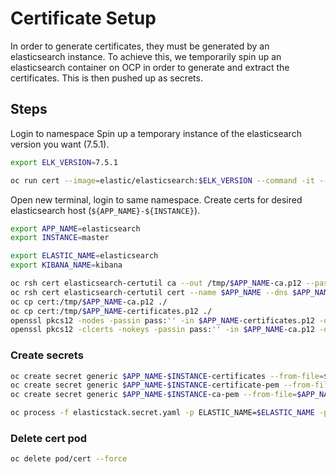 # Certificate Setup

In order to generate certificates, they must be generated by an elasticsearch instance. To achieve this, we temporarily spin up an elasticsearch container on OCP in order to generate and extract the certificates. This is then pushed up as secrets.

## Steps

Login to namespace
Spin up a temporary instance of the elasticsearch version you want (7.5.1).

``` bash
export ELK_VERSION=7.5.1

oc run cert --image=elastic/elasticsearch:$ELK_VERSION --command -it --rm --restart=Never -- bash
```

Open new terminal, login to same namespace.
Create certs for desired elasticsearch host (`${APP_NAME}-${INSTANCE}`).

``` bash
export APP_NAME=elasticsearch
export INSTANCE=master

export ELASTIC_NAME=elasticsearch
export KIBANA_NAME=kibana

oc rsh cert elasticsearch-certutil ca --out /tmp/$APP_NAME-ca.p12 --pass ''
oc rsh cert elasticsearch-certutil cert --name $APP_NAME --dns $APP_NAME-$INSTANCE --ca /tmp/$APP_NAME-ca.p12 --pass '' --ca-pass '' --out /tmp/$APP_NAME-certificates.p12
oc cp cert:/tmp/$APP_NAME-ca.p12 ./
oc cp cert:/tmp/$APP_NAME-certificates.p12 ./
openssl pkcs12 -nodes -passin pass:'' -in $APP_NAME-certificates.p12 -out $APP_NAME-certificate.pem
openssl pkcs12 -clcerts -nokeys -passin pass:'' -in $APP_NAME-ca.p12 -out $APP_NAME-ca.pem
```

### Create secrets

``` bash
oc create secret generic $APP_NAME-$INSTANCE-certificates --from-file=$APP_NAME-certificates.p12
oc create secret generic $APP_NAME-$INSTANCE-certificate-pem --from-file=$APP_NAME-certificate.pem
oc create secret generic $APP_NAME-$INSTANCE-ca-pem --from-file=$APP_NAME-ca.pem

oc process -f elasticstack.secret.yaml -p ELASTIC_NAME=$ELASTIC_NAME -p KIBANA_NAME=$KIBANA_NAME -p INSTANCE=$INSTANCE | oc create -f -
```

### Delete cert pod

``` bash
oc delete pod/cert --force
```
